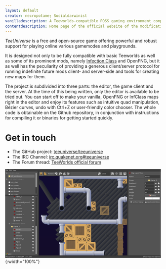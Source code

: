 ```yaml
---
layout: default
creator: necropotame; Socialdarwinist
vanilladescription: A Teeworlds-compatible FOSS gaming environment comprising a modification-friendly client, a server and a WYSIWYG editor for maps and more
contentdescription: Home page of the official website of the modification-friendly, free and open-source multiplayer game TeeUniverse
---
```


*TeeUniverse* is a free and open-source game offering powerful and robust support for playing online various gamemodes and playgrounds.

It is designed not only to be fully compatible with basic Teeworlds as well as some of its prominent mods,
namely [Infection Class](https://github.com/necropotame/teeworlds-infclass) and OpenFNG,
but it as well has the peculiarity of providing a generous client/server protocol for running indefinite future mods client- and server-side and tools for creating new maps for them.

The project is subdivided into three parts:
the editor, the game client and the server.
At the time of this being written, only the editor is available to be tried out.
You can start off to make your vanilla, OpenFNG or InfClass maps right in the editor
and enjoy its features such as intuitive quad manipulation, Bézier curves,
undo with Ctrl+Z or user-friendly color chooser.
The whole code is obtainable on the Github repository,
in conjunction with instructions for compiling it or binaries for getting started quickly.

# Get in touch #

* The GitHub project: [teeuniverse/teeuniverse](https://github.com/teeuniverse/teeuniverse)
* The IRC Channel: [irc.quakenet.org#teeuniverse](https://webchat.quakenet.org/?randomnick=0&channels=teeuniverse&prompt=1)
* The Forum thread: [TeeWorlds official forum](https://www.teeworlds.com/forum/viewtopic.php?id=11710)

![Screenshot of TeeUniverse Editor](/images/teeuniverse_editor_0.2.1.png){:width="100%"}
